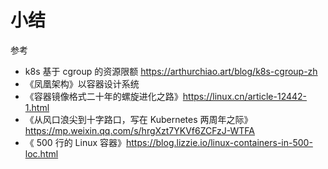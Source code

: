 # 小结

参考 

- k8s 基于 cgroup 的资源限额 https://arthurchiao.art/blog/k8s-cgroup-zh
- 《凤凰架构》以容器设计系统
- 《容器镜像格式二十年的螺旋进化之路》https://linux.cn/article-12442-1.html
- 《从风口浪尖到十字路口，写在 Kubernetes 两周年之际》https://mp.weixin.qq.com/s/hrgXzt7YKVf6ZCFzJ-WTFA
- 《 500 行的 Linux 容器》https://blog.lizzie.io/linux-containers-in-500-loc.html